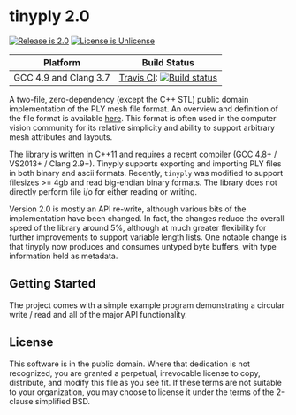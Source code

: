 # tinyply 2.0

[![Release is 2.0](http://img.shields.io/badge/release-2.0-blue.svg?style=flat)](https://raw.githubusercontent.com/ddiakopoulos/tinyply/master/source/tinyply.h)
[![License is Unlicense](http://img.shields.io/badge/license-Unlicense-blue.svg?style=flat)](http://unlicense.org/)

Platform | Build Status |
-------- | ------------ |
GCC 4.9 and Clang 3.7 | [Travis CI](http://travis-ci.org): [![Build status](http://travis-ci.org/ddiakopoulos/tinyply.svg?branch=master)](https://travis-ci.org/ddiakopoulos/tinyply) |

A two-file, zero-dependency (except the C++ STL) public domain implementation of the PLY mesh file format. An overview and definition of the file format is available [here](http://paulbourke.net/dataformats/ply/). This format is often used in the computer vision community for its relative simplicity and ability to support arbitrary mesh attributes and layouts.

The library is written in C++11 and requires a recent compiler (GCC 4.8+ / VS2013+ / Clang 2.9+). Tinyply supports exporting and importing PLY files in both binary and ascii formats. Recently, `tinyply` was modified to support filesizes >= 4gb and read big-endian binary formats. The library does not directly perform file i/o for either reading or writing.

Version 2.0 is mostly an API re-write, although various bits of the implementation have been changed. In fact, the changes reduce the overall speed of the library around 5%, although at much greater flexibility for further improvements to support variable length lists. One notable change is that tinyply now produces and consumes untyped byte buffers, with type information held as metadata.  

## Getting Started

The project comes with a simple example program demonstrating a circular write / read and all of the major API functionality. 

## License

This software is in the public domain. Where that dedication is not recognized, you are granted a perpetual, irrevocable license to copy, distribute, and modify this file as you see fit. If these terms are not suitable to your organization, you may choose to license it under the terms of the 2-clause simplified BSD. 
